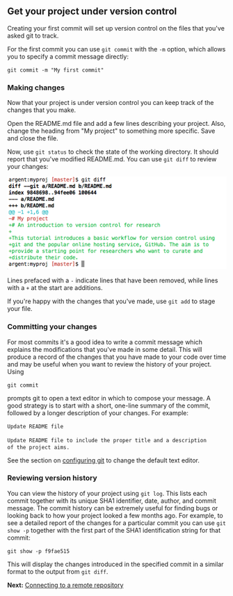 ## Get your project under version control

Creating your first commit will set up version control on the files
that you've asked git to track.

For the first commit you can use `git commit` with the `-m` option,
which allows you to specify a commit message directly:

```
git commit -m "My first commit"
```

### Making changes

Now that your project is under version control you can keep track of
the changes that you make.

Open the README.md file and add a few lines describing your
project. Also, change the heading from "My project" to something more
specific. Save and close the file.

Now, use `git status` to check the state of the working directory. It
should report that you've modified README.md. You can use `git diff`
to review your changes:

![](img/git_diff_term.png)

<!-- <pre> -->
<!-- diff --git a/README.md b/README.md -->
<!-- index 9848698..94fee06 100644 -->
<!-- --- a/README.md -->
<!-- +++ b/README.md -->
<!-- @@ -1 +1,6 @@ -->
<!-- -# My project -->
<!-- +# An introduction to version control for research -->
<!-- + -->
<!-- +This tutorial introduces a basic workflow for version control using -->
<!-- +git and the popular online hosting service, GitHub. The aim is to -->
<!-- +provide a starting point for researchers who want to curate and -->
<!-- +distribute their code. -->
<!-- </pre> -->

Lines prefaced with a `-` indicate lines that have been removed, while
lines with a `+` at the start are additions.

If you're happy with the changes that you've made, use `git add` to
stage your file.

### Committing your changes

For most commits it's a good idea to write a commit message which
explains the modifications that you've made in some detail. This will
produce a record of the changes that you have made to your code over
time and may be useful when you want to review the history of your
project. Using

```
git commit
```

prompts git to open a text editor in which to compose your message.  A
good strategy is to start with a short, one-line summary of the
commit, followed by a longer description of your changes. For example:

    Update README file

    Update README file to include the proper title and a description
    of the project aims.

<!-- FIXME: link to configure subsection -->
See the section on [configuring git](./prelim.md#configure) to change the default
text editor.

### Reviewing version history

You can view the history of your project using `git log`. This lists
each commit together with its unique SHA1 identifier, date, author,
and commit message. The commit history can be extremely useful for
finding bugs or looking back to how your project looked a few months
ago. For example, to see a detailed report of the changes for a
particular commit you can use `git show -p` together with the first
part of the SHA1 identification string for that commit:

```
git show -p f9fae515
```

This will display the changes introduced in the specified commit in a
similar format to the output from `git diff`.

**Next:** [Connecting to a remote repository](./remote.md)
